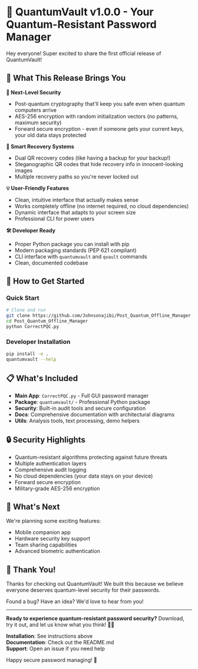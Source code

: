 # 🎉 QuantumVault v1.0.0 - Your Quantum-Resistant Password Manager

Hey everyone! Super excited to share the first official release of QuantumVault! 

## 🌟 What This Release Brings You

**🔐 Next-Level Security**
- Post-quantum cryptography that'll keep you safe even when quantum computers arrive
- AES-256 encryption with random initialization vectors (no patterns, maximum security)  
- Forward secure encryption - even if someone gets your current keys, your old data stays protected

**🔄 Smart Recovery Systems**
- Dual QR recovery codes (like having a backup for your backup!)
- Steganographic QR codes that hide recovery info in innocent-looking images
- Multiple recovery paths so you're never locked out

**💡 User-Friendly Features**  
- Clean, intuitive interface that actually makes sense
- Works completely offline (no internet required, no cloud dependencies)
- Dynamic interface that adapts to your screen size
- Professional CLI for power users

**🛠️ Developer Ready**
- Proper Python package you can install with pip
- Modern packaging standards (PEP 621 compliant)
- CLI interface with `quantumvault` and `qvault` commands
- Clean, documented codebase

## 🚀 How to Get Started

### Quick Start
```bash
# Clone and run
git clone https://github.com/Johnsonajibi/Post_Quantum_Offline_Manager.git
cd Post_Quantum_Offline_Manager
python CorrectPQC.py
```

### Developer Installation  
```bash
pip install -e .
quantumvault --help
```

## 📋 What's Included

- **Main App**: `CorrectPQC.py` - Full GUI password manager
- **Package**: `quantumvault/` - Professional Python package  
- **Security**: Built-in audit tools and secure configuration
- **Docs**: Comprehensive documentation with architectural diagrams
- **Utils**: Analysis tools, text processing, demo helpers

## 🔒 Security Highlights

- Quantum-resistant algorithms protecting against future threats
- Multiple authentication layers
- Comprehensive audit logging  
- No cloud dependencies (your data stays on your device)
- Forward secure encryption
- Military-grade AES-256 encryption

## 🤝 What's Next

We're planning some exciting features:
- Mobile companion app
- Hardware security key support
- Team sharing capabilities
- Advanced biometric authentication

## 💝 Thank You!

Thanks for checking out QuantumVault! We built this because we believe everyone deserves quantum-level security for their passwords. 

Found a bug? Have an idea? We'd love to hear from you!

---

**Ready to experience quantum-resistant password security?** Download, try it out, and let us know what you think! 🔐✨

**Installation**: See instructions above  
**Documentation**: Check out the README.md  
**Support**: Open an issue if you need help  

Happy secure password managing! 🚀
